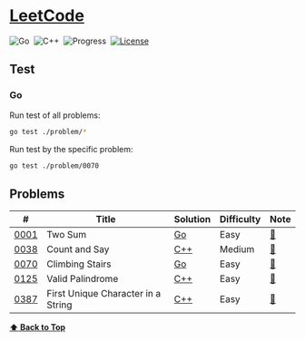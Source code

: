 # [LeetCode](https://leetcode.com/problemset/all)

![Go](https://img.shields.io/badge/language-Go-007d9c)&nbsp;
![C++](https://img.shields.io/badge/language-C++-007d9c)&nbsp;
![Progress](https://img.shields.io/badge/progess-5%20%2F%202082-sucess)&nbsp;
[![License](https://img.shields.io/badge/license-MIT-a31f34)](./LICENSE)

## Test

### Go

Run test of all problems:

```bash
go test ./problem/*
```

Run test by the specific problem:

```bash
go test ./problem/0070
```

## Problems

| #      | Title                              | Solution        | Difficulty | Note                |
|--------|------------------------------------|-----------------|------------|---------------------|
| [0001] | Two Sum                            | [Go][0001_Go]   | Easy       | [:memo:][0001_Note] |
| [0038] | Count and Say                      | [C++][0038_C++] | Medium     | [:memo:][0038_Note] |
| [0070] | Climbing Stairs                    | [Go][0070_Go]   | Easy       | [:memo:][0070_Note] |
| [0125] | Valid Palindrome                   | [C++][0125_C++] | Easy       | [:memo:][0125_Note] |
| [0387] | First Unique Character in a String | [C++][0387_C++] | Easy       | [:memo:][0387_Note] |

[**:arrow_up: Back to Top**](#leetcode)

<!-- 0001 -->
[0001]: https://leetcode.com/problems/two-sum
[0001_Note]: ./problem/0001/README.md
[0001_Go]: ./problem/0001/two_sum.go

<!-- 0007 -->
[0070]: https://leetcode.com/problems/climbing-stairs
[0070_Note]: ./problem/0070/README.md
[0070_Go]: ./problem/0070/climbing_stairs.go

<!-- 0125 -->
[0125]: https://leetcode.com/problems/valid-palindrome
[0125_Note]: ./problem/0125/README.md
[0125_C++]: ./problem/0125/valid_palindrome.cpp

<!-- 0387 -->
[0387]: https://leetcode.com/problems/first-unique-character-in-a-string
[0387_Note]: ./problem/0387/README.md
[0387_C++]: ./problem/0387/first_unique_character_in_a_string.cpp

<!-- 0038 -->
[0038]: https://leetcode.com/problems/count-and-say
[0038_Note]: ./problem/0038/README.md
[0038_C++]: ./problem/0038/count_and_say.cpp
